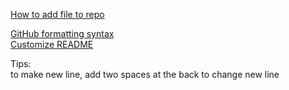 [How to add file to repo](https://docs.github.com/en/repositories/working-with-files/managing-files/adding-a-file-to-a-repository)  
  
[GitHub formatting syntax](https://docs.github.com/en/get-started/writing-on-github/getting-started-with-writing-and-formatting-on-github/basic-writing-and-formatting-syntax)   
[Customize README](https://docs.github.com/en/repositories/managing-your-repositorys-settings-and-features/customizing-your-repository/about-readmes)  
  
Tips:  
to make new line, add two spaces at the back to change new line
